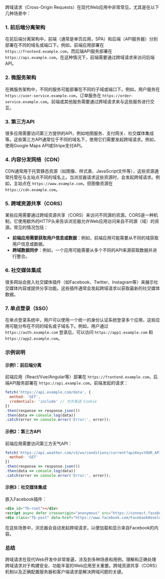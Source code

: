 跨域请求（Cross-Origin Requests）在现代Web应用中非常常见，尤其是在以下几种场景中：

### 1. **前后端分离架构**

在前后端分离架构中，前端（通常是单页应用，SPA）和后端（API服务器）分别部署在不同的域名或端口下。例如，前端应用部署在 `https://frontend.example.com`，而后端API服务部署在 `https://api.example.com`。在这种情况下，前端需要通过跨域请求来访问后端API。

### 2. **微服务架构**

在微服务架构中，不同的服务可能部署在不同的子域或端口下。例如，用户服务在 `https://user-service.example.com`，订单服务在 `https://order-service.example.com`。前端或其他服务需要通过跨域请求来与这些服务进行交互。

### 3. **第三方API**

很多应用需要访问第三方提供的API，例如地图服务、支付网关、社交媒体集成等。这些第三方API通常位于不同的域名下，使用它们需要发起跨域请求。例如，使用Google Maps API或Stripe支付API。

### 4. **内容分发网络（CDN）**

CDN通常用于托管静态资源（如图像、样式表、JavaScript文件等），这些资源通常托管在与主站点不同的域名上。当浏览器请求这些资源时，会发起跨域请求。例如，主站点在 `https://www.example.com`，但图像资源在 `https://cdn.example.com`。

### 5. **跨域资源共享（CORS）**

某些应用需要通过跨域资源共享（CORS）来访问不同源的资源。CORS是一种机制，它使用额外的HTTP头来告诉浏览器允许Web应用访问来自不同源（域）的资源。常见的情况包括：

- **前端应用需要获取用户信息或数据**：例如，前端应用可能需要从不同的域获取用户信息或数据。
- **跨域数据同步**：例如，一个应用可能需要从多个不同的API来源获取数据并进行整合。

### 6. **社交媒体集成**

很多网站会嵌入社交媒体插件（如Facebook、Twitter、Instagram等）来展示社交媒体内容或提供分享功能。这些插件通常会发起跨域请求以获取最新的社交媒体数据。

### 7. **单点登录（SSO）**

在单点登录系统中，用户可以使用一个统一的身份认证系统登录多个应用，这些应用可能分布在不同的域名或子域名下。例如，用户通过 `https://auth.example.com` 登录后，可以访问 `https://app1.example.com` 和 `https://app2.example.com`。

### 示例说明

#### 示例1：前后端分离

前端应用（React/Vue/Angular等）部署在 `https://frontend.example.com`，后端API服务部署在 `https://api.example.com`。前端发起的请求：

```javascript
fetch('https://api.example.com/data', {
  method: 'GET',
  credentials: 'include' // 允许发送 Cookie
})
.then(response => response.json())
.then(data => console.log(data))
.catch(error => console.error('Error:', error));
```

#### 示例2：第三方API

前端应用需要访问第三方天气API：

```javascript
fetch('https://api.weather.com/v3/wx/conditions/current?apiKey=YOUR_API_KEY&format=json', {
  method: 'GET'
})
.then(response => response.json())
.then(data => console.log(data))
.catch(error => console.error('Error:', error));
```

#### 示例3：社交媒体集成

嵌入Facebook插件：

```html
<div id="fb-root"></div>
<script async defer crossorigin="anonymous" src="https://connect.facebook.net/en_US/sdk.js#xfbml=1&version=v3.2"></script>
<div class="fb-post" data-href="https://www.facebook.com/FacebookDevelopers/posts/10151471074398553" data-width="500"></div>
```

在这些场景中，浏览器会自动发起跨域请求，以便加载和显示来自Facebook的内容。

### 总结

跨域请求在现代Web开发中非常普遍，涉及到多种场景和用例。理解和正确处理跨域请求对于构建安全、功能丰富的Web应用至关重要。跨域资源共享（CORS）机制以及正确配置服务器和客户端请求是解决跨域问题的关键。